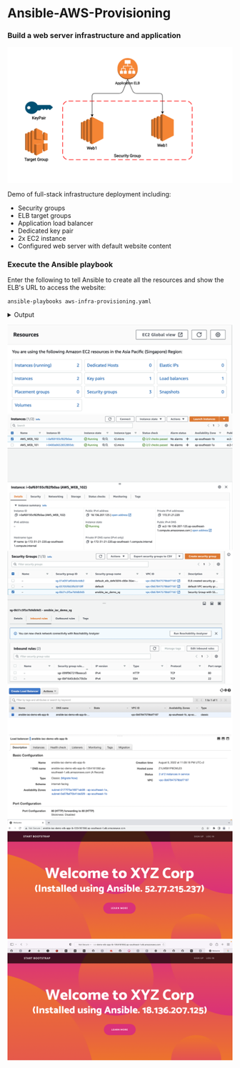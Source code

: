 # Ansible-AWS-Provisioning
### Build a web server infrastructure and application
![alt text](https://github.com/anpavlovsk/Ansible-AWS-Provisioning/blob/main/screenshots/web-infra.png?raw=true)


Demo of full-stack infrastructure deployment including:

* Security groups
* ELB target groups
* Application load balancer
* Dedicated key pair
* 2x EC2 instance
* Configured web server with default website content

### Execute the Ansible playbook
Enter the following to tell Ansible to create all the resources and show the ELB's URL to access the website:
````
ansible-playbooks aws-infra-provisioning.yaml
````
<details>
<summary>Output</summary>
<pre>$ 

PLAY [Provision AWS Infrastructure] ************************************************************************************************************************************************************************

TASK [Fetch VPC ID] ****************************************************************************************************************************************************************************************

TASK [aws-get-vpc-details : Get VPC Details] ***************************************************************************************************************************************************************
ok: [localhost]

TASK [aws-get-vpc-details : Collect VPC ID] ****************************************************************************************************************************************************************
ok: [localhost]

TASK [aws-get-vpc-details : Fetch VPC Subnets] *************************************************************************************************************************************************************
ok: [localhost]

TASK [aws-get-vpc-details : Collect VPC Subnets] ***********************************************************************************************************************************************************
ok: [localhost] => (item={'availability_zone': 'ap-southeast-1a', 'availability_zone_id': 'apse1-az2', 'available_ip_address_count': 4089, 'cidr_block': '172.31.32.0/20', 'default_for_az': True, 'map_public_ip_on_launch': True, 'map_customer_owned_ip_on_launch': False, 'state': 'available', 'subnet_id': 'subnet-0177f75a16971ab08', 'vpc_id': 'vpc-0b67847579bbf7187', 'owner_id': '647065240363', 'assign_ipv6_address_on_creation': False, 'ipv6_cidr_block_association_set': [], 'subnet_arn': 'arn:aws:ec2:ap-southeast-1:647065240363:subnet/subnet-0177f75a16971ab08', 'id': 'subnet-0177f75a16971ab08', 'tags': {}})
ok: [localhost] => (item={'availability_zone': 'ap-southeast-1c', 'availability_zone_id': 'apse1-az3', 'available_ip_address_count': 4091, 'cidr_block': '172.31.0.0/20', 'default_for_az': True, 'map_public_ip_on_launch': True, 'map_customer_owned_ip_on_launch': False, 'state': 'available', 'subnet_id': 'subnet-000ec41b3feafb785', 'vpc_id': 'vpc-0b67847579bbf7187', 'owner_id': '647065240363', 'assign_ipv6_address_on_creation': False, 'ipv6_cidr_block_association_set': [], 'subnet_arn': 'arn:aws:ec2:ap-southeast-1:647065240363:subnet/subnet-000ec41b3feafb785', 'id': 'subnet-000ec41b3feafb785', 'tags': {}})
ok: [localhost] => (item={'availability_zone': 'ap-southeast-1b', 'availability_zone_id': 'apse1-az1', 'available_ip_address_count': 4089, 'cidr_block': '172.31.16.0/20', 'default_for_az': True, 'map_public_ip_on_launch': True, 'map_customer_owned_ip_on_launch': False, 'state': 'available', 'subnet_id': 'subnet-0a578af70b41de329', 'vpc_id': 'vpc-0b67847579bbf7187', 'owner_id': '647065240363', 'assign_ipv6_address_on_creation': False, 'ipv6_cidr_block_association_set': [], 'subnet_arn': 'arn:aws:ec2:ap-southeast-1:647065240363:subnet/subnet-0a578af70b41de329', 'id': 'subnet-0a578af70b41de329', 'tags': {}})

TASK [Create Security Group] *******************************************************************************************************************************************************************************

TASK [aws-create-sg : Create Security group] ***************************************************************************************************************************************************************
ok: [localhost]

TASK [Create Keypair] **************************************************************************************************************************************************************************************

TASK [aws-create-keypair : Create key pair] ****************************************************************************************************************************************************************
ok: [localhost]

TASK [Create ELB] ******************************************************************************************************************************************************************************************

TASK [aws-create-elb : Create Amazon ELB] ******************************************************************************************************************************************************************
ok: [localhost]

TASK [aws-create-elb : Print Public DNS] *******************************************************************************************************************************************************************
ok: [localhost] => {
    "msg": "ansible-iac-demo-elb-app-lb-1354161592.ap-southeast-1.elb.amazonaws.com"
}

TASK [aws-create-elb : Collect ELB Public DNS] *************************************************************************************************************************************************************
ok: [localhost]

TASK [Create ec2 instances] ********************************************************************************************************************************************************************************

TASK [aws-create-ec2 : Fetch Instances by tag, subnet and type] ********************************************************************************************************************************************
ok: [localhost] => (item={'key': 'aws_web_101', 'value': {'name': 'AWS_WEB_101', 'key_name': 'ansible_iac_demo_key', 'group': 'SG-Ansible-Demo', 'instance_type': 't2.micro'}})
ok: [localhost] => (item={'key': 'aws_web_102', 'value': {'name': 'AWS_WEB_102', 'key_name': 'ansible_iac_demo_key', 'group': 'SG-Ansible-Demo', 'instance_type': 't2.micro'}})

TASK [aws-create-ec2 : Collect ec2 in a list] **************************************************************************************************************************************************************
ok: [localhost] => (item=['AWS_WEB_101'])
ok: [localhost] => (item=['AWS_WEB_102'])

TASK [aws-create-ec2 : debug] ******************************************************************************************************************************************************************************
ok: [localhost] => {
    "msg": [
        "AWS_WEB_101",
        "AWS_WEB_102"
    ]
}

TASK [aws-create-ec2 : Launching EC2 instances] ************************************************************************************************************************************************************
skipping: [localhost] => (item={'key': 'aws_web_101', 'value': {'name': 'AWS_WEB_101', 'key_name': 'ansible_iac_demo_key', 'group': 'SG-Ansible-Demo', 'instance_type': 't2.micro'}}) 
skipping: [localhost] => (item={'key': 'aws_web_102', 'value': {'name': 'AWS_WEB_102', 'key_name': 'ansible_iac_demo_key', 'group': 'SG-Ansible-Demo', 'instance_type': 't2.micro'}}) 

TASK [aws-create-ec2 : Collect newly created ec2 in a list] ************************************************************************************************************************************************
skipping: [localhost] => (item={'changed': False, 'skipped': True, 'skip_reason': 'Conditional result was False', 'item': {'key': 'aws_web_101', 'value': {'name': 'AWS_WEB_101', 'key_name': 'ansible_iac_demo_key', 'group': 'SG-Ansible-Demo', 'instance_type': 't2.micro'}}, 'ansible_loop_var': 'item'}) 
skipping: [localhost] => (item={'changed': False, 'skipped': True, 'skip_reason': 'Conditional result was False', 'item': {'key': 'aws_web_102', 'value': {'name': 'AWS_WEB_102', 'key_name': 'ansible_iac_demo_key', 'group': 'SG-Ansible-Demo', 'instance_type': 't2.micro'}}, 'ansible_loop_var': 'item'}) 

TASK [aws-create-ec2 : Status] *****************************************************************************************************************************************************************************

TASK [aws-create-ec2 : Wait for SSH] ***********************************************************************************************************************************************************************

TASK [aws-create-ec2 : Fetch Instances by tag, subnet and type] ********************************************************************************************************************************************
ok: [localhost] => (item={'key': 'aws_web_101', 'value': {'name': 'AWS_WEB_101', 'key_name': 'ansible_iac_demo_key', 'group': 'SG-Ansible-Demo', 'instance_type': 't2.micro'}})
ok: [localhost] => (item={'key': 'aws_web_102', 'value': {'name': 'AWS_WEB_102', 'key_name': 'ansible_iac_demo_key', 'group': 'SG-Ansible-Demo', 'instance_type': 't2.micro'}})

TASK [aws-create-ec2 : Update Amazon ELB and add instance ids] *********************************************************************************************************************************************
ok: [localhost] => (item={'instances': [{'ami_launch_index': 0, 'image_id': 'ami-02f26adf094f51167', 'instance_id': 'i-0400a0652832893dc', 'instance_type': 't2.micro', 'key_name': 'ansible_iac_demo_key', 'launch_time': '2022-08-10T18:09:17+00:00', 'monitoring': {'state': 'disabled'}, 'placement': {'availability_zone': 'ap-southeast-1a', 'group_name': '', 'tenancy': 'default'}, 'private_dns_name': 'ip-172-31-33-221.ap-southeast-1.compute.internal', 'private_ip_address': '172.31.33.221', 'product_codes': [], 'public_dns_name': 'ec2-52-77-215-237.ap-southeast-1.compute.amazonaws.com', 'public_ip_address': '52.77.215.237', 'state': {'code': 16, 'name': 'running'}, 'state_transition_reason': '', 'subnet_id': 'subnet-0177f75a16971ab08', 'vpc_id': 'vpc-0b67847579bbf7187', 'architecture': 'x86_64', 'block_device_mappings': [{'device_name': '/dev/xvda', 'ebs': {'attach_time': '2022-08-10T18:09:18+00:00', 'delete_on_termination': True, 'status': 'attached', 'volume_id': 'vol-0bc8a14479f734bb6'}}], 'client_token': '8450d373e4ce46eb9a8e8c5f29bec439', 'ebs_optimized': False, 'ena_support': True, 'hypervisor': 'xen', 'network_interfaces': [{'association': {'ip_owner_id': 'amazon', 'public_dns_name': 'ec2-52-77-215-237.ap-southeast-1.compute.amazonaws.com', 'public_ip': '52.77.215.237'}, 'attachment': {'attach_time': '2022-08-10T18:09:17+00:00', 'attachment_id': 'eni-attach-00d28ec5765be2969', 'delete_on_termination': True, 'device_index': 0, 'status': 'attached', 'network_card_index': 0}, 'description': '', 'groups': [{'group_name': 'ansible_iac_demo_sg', 'group_id': 'sg-0b31c3f5a7b9db9d5'}], 'ipv6_addresses': [], 'mac_address': '06:2d:a5:34:a1:60', 'network_interface_id': 'eni-0557406f0281642e3', 'owner_id': '647065240363', 'private_dns_name': 'ip-172-31-33-221.ap-southeast-1.compute.internal', 'private_ip_address': '172.31.33.221', 'private_ip_addresses': [{'association': {'ip_owner_id': 'amazon', 'public_dns_name': 'ec2-52-77-215-237.ap-southeast-1.compute.amazonaws.com', 'public_ip': '52.77.215.237'}, 'primary': True, 'private_dns_name': 'ip-172-31-33-221.ap-southeast-1.compute.internal', 'private_ip_address': '172.31.33.221'}], 'source_dest_check': True, 'status': 'in-use', 'subnet_id': 'subnet-0177f75a16971ab08', 'vpc_id': 'vpc-0b67847579bbf7187', 'interface_type': 'interface'}], 'root_device_name': '/dev/xvda', 'root_device_type': 'ebs', 'security_groups': [{'group_name': 'ansible_iac_demo_sg', 'group_id': 'sg-0b31c3f5a7b9db9d5'}], 'source_dest_check': True, 'tags': {'Name': 'AWS_WEB_101'}, 'virtualization_type': 'hvm', 'cpu_options': {'core_count': 1, 'threads_per_core': 1}, 'capacity_reservation_specification': {'capacity_reservation_preference': 'open'}, 'hibernation_options': {'configured': False}, 'metadata_options': {'state': 'applied', 'http_tokens': 'optional', 'http_put_response_hop_limit': 1, 'http_endpoint': 'enabled'}, 'enclave_options': {'enabled': False}}], 'invocation': {'module_args': {'aws_access_key': 'AKIAZNKAYAMVREFS7CUB', 'aws_secret_key': 'VALUE_SPECIFIED_IN_NO_LOG_PARAMETER', 'region': 'ap-southeast-1', 'filters': {'tag:Name': 'AWS_WEB_101', 'instance-type': 't2.micro', 'instance-state-name': ['running', 'stopped', 'stopping', 'starting', 'pending']}, 'debug_botocore_endpoint_logs': False, 'validate_certs': True, 'instance_ids': [], 'ec2_url': None, 'security_token': None, 'aws_ca_bundle': None, 'profile': None, 'aws_config': None}}, 'failed': False, 'changed': False, 'item': {'key': 'aws_web_101', 'value': {'name': 'AWS_WEB_101', 'key_name': 'ansible_iac_demo_key', 'group': 'SG-Ansible-Demo', 'instance_type': 't2.micro'}}, 'ansible_loop_var': 'item'})
ok: [localhost] => (item={'instances': [{'ami_launch_index': 0, 'image_id': 'ami-02f26adf094f51167', 'instance_id': 'i-0af69193cf82fb0aa', 'instance_type': 't2.micro', 'key_name': 'ansible_iac_demo_key', 'launch_time': '2022-08-10T18:12:29+00:00', 'monitoring': {'state': 'disabled'}, 'placement': {'availability_zone': 'ap-southeast-1b', 'group_name': '', 'tenancy': 'default'}, 'private_dns_name': 'ip-172-31-21-220.ap-southeast-1.compute.internal', 'private_ip_address': '172.31.21.220', 'product_codes': [], 'public_dns_name': 'ec2-18-136-207-125.ap-southeast-1.compute.amazonaws.com', 'public_ip_address': '18.136.207.125', 'state': {'code': 16, 'name': 'running'}, 'state_transition_reason': '', 'subnet_id': 'subnet-0a578af70b41de329', 'vpc_id': 'vpc-0b67847579bbf7187', 'architecture': 'x86_64', 'block_device_mappings': [{'device_name': '/dev/xvda', 'ebs': {'attach_time': '2022-08-10T18:12:30+00:00', 'delete_on_termination': True, 'status': 'attached', 'volume_id': 'vol-0c1630db9d2501745'}}], 'client_token': 'a28f7b8d8ea04226b96c3a26ce5f5f8c', 'ebs_optimized': False, 'ena_support': True, 'hypervisor': 'xen', 'network_interfaces': [{'association': {'ip_owner_id': 'amazon', 'public_dns_name': 'ec2-18-136-207-125.ap-southeast-1.compute.amazonaws.com', 'public_ip': '18.136.207.125'}, 'attachment': {'attach_time': '2022-08-10T18:12:29+00:00', 'attachment_id': 'eni-attach-08e84843c98e2cac8', 'delete_on_termination': True, 'device_index': 0, 'status': 'attached', 'network_card_index': 0}, 'description': '', 'groups': [{'group_name': 'ansible_iac_demo_sg', 'group_id': 'sg-0b31c3f5a7b9db9d5'}], 'ipv6_addresses': [], 'mac_address': '02:bd:18:32:a8:94', 'network_interface_id': 'eni-07e657c07c5b1afd0', 'owner_id': '647065240363', 'private_dns_name': 'ip-172-31-21-220.ap-southeast-1.compute.internal', 'private_ip_address': '172.31.21.220', 'private_ip_addresses': [{'association': {'ip_owner_id': 'amazon', 'public_dns_name': 'ec2-18-136-207-125.ap-southeast-1.compute.amazonaws.com', 'public_ip': '18.136.207.125'}, 'primary': True, 'private_dns_name': 'ip-172-31-21-220.ap-southeast-1.compute.internal', 'private_ip_address': '172.31.21.220'}], 'source_dest_check': True, 'status': 'in-use', 'subnet_id': 'subnet-0a578af70b41de329', 'vpc_id': 'vpc-0b67847579bbf7187', 'interface_type': 'interface'}], 'root_device_name': '/dev/xvda', 'root_device_type': 'ebs', 'security_groups': [{'group_name': 'ansible_iac_demo_sg', 'group_id': 'sg-0b31c3f5a7b9db9d5'}], 'source_dest_check': True, 'tags': {'Name': 'AWS_WEB_102'}, 'virtualization_type': 'hvm', 'cpu_options': {'core_count': 1, 'threads_per_core': 1}, 'capacity_reservation_specification': {'capacity_reservation_preference': 'open'}, 'hibernation_options': {'configured': False}, 'metadata_options': {'state': 'applied', 'http_tokens': 'optional', 'http_put_response_hop_limit': 1, 'http_endpoint': 'enabled'}, 'enclave_options': {'enabled': False}}], 'invocation': {'module_args': {'aws_access_key': 'AKIAZNKAYAMVREFS7CUB', 'aws_secret_key': 'VALUE_SPECIFIED_IN_NO_LOG_PARAMETER', 'region': 'ap-southeast-1', 'filters': {'tag:Name': 'AWS_WEB_102', 'instance-type': 't2.micro', 'instance-state-name': ['running', 'stopped', 'stopping', 'starting', 'pending']}, 'debug_botocore_endpoint_logs': False, 'validate_certs': True, 'instance_ids': [], 'ec2_url': None, 'security_token': None, 'aws_ca_bundle': None, 'profile': None, 'aws_config': None}}, 'failed': False, 'changed': False, 'item': {'key': 'aws_web_102', 'value': {'name': 'AWS_WEB_102', 'key_name': 'ansible_iac_demo_key', 'group': 'SG-Ansible-Demo', 'instance_type': 't2.micro'}}, 'ansible_loop_var': 'item'})

TASK [aws-create-ec2 : Collect ec2 Public IP in a list] ****************************************************************************************************************************************************
ok: [localhost] => (item={'instances': [{'ami_launch_index': 0, 'image_id': 'ami-02f26adf094f51167', 'instance_id': 'i-0400a0652832893dc', 'instance_type': 't2.micro', 'key_name': 'ansible_iac_demo_key', 'launch_time': '2022-08-10T18:09:17+00:00', 'monitoring': {'state': 'disabled'}, 'placement': {'availability_zone': 'ap-southeast-1a', 'group_name': '', 'tenancy': 'default'}, 'private_dns_name': 'ip-172-31-33-221.ap-southeast-1.compute.internal', 'private_ip_address': '172.31.33.221', 'product_codes': [], 'public_dns_name': 'ec2-52-77-215-237.ap-southeast-1.compute.amazonaws.com', 'public_ip_address': '52.77.215.237', 'state': {'code': 16, 'name': 'running'}, 'state_transition_reason': '', 'subnet_id': 'subnet-0177f75a16971ab08', 'vpc_id': 'vpc-0b67847579bbf7187', 'architecture': 'x86_64', 'block_device_mappings': [{'device_name': '/dev/xvda', 'ebs': {'attach_time': '2022-08-10T18:09:18+00:00', 'delete_on_termination': True, 'status': 'attached', 'volume_id': 'vol-0bc8a14479f734bb6'}}], 'client_token': '8450d373e4ce46eb9a8e8c5f29bec439', 'ebs_optimized': False, 'ena_support': True, 'hypervisor': 'xen', 'network_interfaces': [{'association': {'ip_owner_id': 'amazon', 'public_dns_name': 'ec2-52-77-215-237.ap-southeast-1.compute.amazonaws.com', 'public_ip': '52.77.215.237'}, 'attachment': {'attach_time': '2022-08-10T18:09:17+00:00', 'attachment_id': 'eni-attach-00d28ec5765be2969', 'delete_on_termination': True, 'device_index': 0, 'status': 'attached', 'network_card_index': 0}, 'description': '', 'groups': [{'group_name': 'ansible_iac_demo_sg', 'group_id': 'sg-0b31c3f5a7b9db9d5'}], 'ipv6_addresses': [], 'mac_address': '06:2d:a5:34:a1:60', 'network_interface_id': 'eni-0557406f0281642e3', 'owner_id': '647065240363', 'private_dns_name': 'ip-172-31-33-221.ap-southeast-1.compute.internal', 'private_ip_address': '172.31.33.221', 'private_ip_addresses': [{'association': {'ip_owner_id': 'amazon', 'public_dns_name': 'ec2-52-77-215-237.ap-southeast-1.compute.amazonaws.com', 'public_ip': '52.77.215.237'}, 'primary': True, 'private_dns_name': 'ip-172-31-33-221.ap-southeast-1.compute.internal', 'private_ip_address': '172.31.33.221'}], 'source_dest_check': True, 'status': 'in-use', 'subnet_id': 'subnet-0177f75a16971ab08', 'vpc_id': 'vpc-0b67847579bbf7187', 'interface_type': 'interface'}], 'root_device_name': '/dev/xvda', 'root_device_type': 'ebs', 'security_groups': [{'group_name': 'ansible_iac_demo_sg', 'group_id': 'sg-0b31c3f5a7b9db9d5'}], 'source_dest_check': True, 'tags': {'Name': 'AWS_WEB_101'}, 'virtualization_type': 'hvm', 'cpu_options': {'core_count': 1, 'threads_per_core': 1}, 'capacity_reservation_specification': {'capacity_reservation_preference': 'open'}, 'hibernation_options': {'configured': False}, 'metadata_options': {'state': 'applied', 'http_tokens': 'optional', 'http_put_response_hop_limit': 1, 'http_endpoint': 'enabled'}, 'enclave_options': {'enabled': False}}], 'invocation': {'module_args': {'aws_access_key': 'AKIAZNKAYAMVREFS7CUB', 'aws_secret_key': 'VALUE_SPECIFIED_IN_NO_LOG_PARAMETER', 'region': 'ap-southeast-1', 'filters': {'tag:Name': 'AWS_WEB_101', 'instance-type': 't2.micro', 'instance-state-name': ['running', 'stopped', 'stopping', 'starting', 'pending']}, 'debug_botocore_endpoint_logs': False, 'validate_certs': True, 'instance_ids': [], 'ec2_url': None, 'security_token': None, 'aws_ca_bundle': None, 'profile': None, 'aws_config': None}}, 'failed': False, 'changed': False, 'item': {'key': 'aws_web_101', 'value': {'name': 'AWS_WEB_101', 'key_name': 'ansible_iac_demo_key', 'group': 'SG-Ansible-Demo', 'instance_type': 't2.micro'}}, 'ansible_loop_var': 'item'})
ok: [localhost] => (item={'instances': [{'ami_launch_index': 0, 'image_id': 'ami-02f26adf094f51167', 'instance_id': 'i-0af69193cf82fb0aa', 'instance_type': 't2.micro', 'key_name': 'ansible_iac_demo_key', 'launch_time': '2022-08-10T18:12:29+00:00', 'monitoring': {'state': 'disabled'}, 'placement': {'availability_zone': 'ap-southeast-1b', 'group_name': '', 'tenancy': 'default'}, 'private_dns_name': 'ip-172-31-21-220.ap-southeast-1.compute.internal', 'private_ip_address': '172.31.21.220', 'product_codes': [], 'public_dns_name': 'ec2-18-136-207-125.ap-southeast-1.compute.amazonaws.com', 'public_ip_address': '18.136.207.125', 'state': {'code': 16, 'name': 'running'}, 'state_transition_reason': '', 'subnet_id': 'subnet-0a578af70b41de329', 'vpc_id': 'vpc-0b67847579bbf7187', 'architecture': 'x86_64', 'block_device_mappings': [{'device_name': '/dev/xvda', 'ebs': {'attach_time': '2022-08-10T18:12:30+00:00', 'delete_on_termination': True, 'status': 'attached', 'volume_id': 'vol-0c1630db9d2501745'}}], 'client_token': 'a28f7b8d8ea04226b96c3a26ce5f5f8c', 'ebs_optimized': False, 'ena_support': True, 'hypervisor': 'xen', 'network_interfaces': [{'association': {'ip_owner_id': 'amazon', 'public_dns_name': 'ec2-18-136-207-125.ap-southeast-1.compute.amazonaws.com', 'public_ip': '18.136.207.125'}, 'attachment': {'attach_time': '2022-08-10T18:12:29+00:00', 'attachment_id': 'eni-attach-08e84843c98e2cac8', 'delete_on_termination': True, 'device_index': 0, 'status': 'attached', 'network_card_index': 0}, 'description': '', 'groups': [{'group_name': 'ansible_iac_demo_sg', 'group_id': 'sg-0b31c3f5a7b9db9d5'}], 'ipv6_addresses': [], 'mac_address': '02:bd:18:32:a8:94', 'network_interface_id': 'eni-07e657c07c5b1afd0', 'owner_id': '647065240363', 'private_dns_name': 'ip-172-31-21-220.ap-southeast-1.compute.internal', 'private_ip_address': '172.31.21.220', 'private_ip_addresses': [{'association': {'ip_owner_id': 'amazon', 'public_dns_name': 'ec2-18-136-207-125.ap-southeast-1.compute.amazonaws.com', 'public_ip': '18.136.207.125'}, 'primary': True, 'private_dns_name': 'ip-172-31-21-220.ap-southeast-1.compute.internal', 'private_ip_address': '172.31.21.220'}], 'source_dest_check': True, 'status': 'in-use', 'subnet_id': 'subnet-0a578af70b41de329', 'vpc_id': 'vpc-0b67847579bbf7187', 'interface_type': 'interface'}], 'root_device_name': '/dev/xvda', 'root_device_type': 'ebs', 'security_groups': [{'group_name': 'ansible_iac_demo_sg', 'group_id': 'sg-0b31c3f5a7b9db9d5'}], 'source_dest_check': True, 'tags': {'Name': 'AWS_WEB_102'}, 'virtualization_type': 'hvm', 'cpu_options': {'core_count': 1, 'threads_per_core': 1}, 'capacity_reservation_specification': {'capacity_reservation_preference': 'open'}, 'hibernation_options': {'configured': False}, 'metadata_options': {'state': 'applied', 'http_tokens': 'optional', 'http_put_response_hop_limit': 1, 'http_endpoint': 'enabled'}, 'enclave_options': {'enabled': False}}], 'invocation': {'module_args': {'aws_access_key': 'AKIAZNKAYAMVREFS7CUB', 'aws_secret_key': 'VALUE_SPECIFIED_IN_NO_LOG_PARAMETER', 'region': 'ap-southeast-1', 'filters': {'tag:Name': 'AWS_WEB_102', 'instance-type': 't2.micro', 'instance-state-name': ['running', 'stopped', 'stopping', 'starting', 'pending']}, 'debug_botocore_endpoint_logs': False, 'validate_certs': True, 'instance_ids': [], 'ec2_url': None, 'security_token': None, 'aws_ca_bundle': None, 'profile': None, 'aws_config': None}}, 'failed': False, 'changed': False, 'item': {'key': 'aws_web_102', 'value': {'name': 'AWS_WEB_102', 'key_name': 'ansible_iac_demo_key', 'group': 'SG-Ansible-Demo', 'instance_type': 't2.micro'}}, 'ansible_loop_var': 'item'})

TASK [aws-create-ec2 : Add ec2 instances to a host group] **************************************************************************************************************************************************
ok: [localhost] => (item=52.77.215.237)
ok: [localhost] => (item=18.136.207.125)

PLAY [Deploy Webserver to EC2 instances] *******************************************************************************************************************************************************************

TASK [Gathering Facts] *************************************************************************************************************************************************************************************
[WARNING]: Platform linux on host 18.136.207.125 is using the discovered Python interpreter at /usr/bin/python, but future installation of another Python interpreter could change the meaning of that
path. See https://docs.ansible.com/ansible/2.10/reference_appendices/interpreter_discovery.html for more information.
ok: [18.136.207.125]
[WARNING]: Platform linux on host 52.77.215.237 is using the discovered Python interpreter at /usr/bin/python, but future installation of another Python interpreter could change the meaning of that path.
See https://docs.ansible.com/ansible/2.10/reference_appendices/interpreter_discovery.html for more information.
ok: [52.77.215.237]

TASK [Deploy Web service] **********************************************************************************************************************************************************************************

TASK [deploy-web-server : Delete content & directory] ******************************************************************************************************************************************************
changed: [52.77.215.237]
changed: [18.136.207.125]

TASK [deploy-web-server : Create directory] ****************************************************************************************************************************************************************
changed: [52.77.215.237]
changed: [18.136.207.125]

TASK [deploy-web-server : Install httpd and firewalld] *****************************************************************************************************************************************************
ok: [52.77.215.237]
ok: [18.136.207.125]

TASK [deploy-web-server : Enable and Run Firewalld] ********************************************************************************************************************************************************
ok: [18.136.207.125]
ok: [52.77.215.237]

TASK [deploy-web-server : firewalld permitt httpd service] *************************************************************************************************************************************************
ok: [18.136.207.125]
ok: [52.77.215.237]

TASK [deploy-web-server : httpd enabled and running] *******************************************************************************************************************************************************
ok: [18.136.207.125]
ok: [52.77.215.237]

TASK [deploy-web-server : Git checkout] ********************************************************************************************************************************************************************
changed: [52.77.215.237]
changed: [18.136.207.125]

TASK [deploy-web-server : Set Hostname on Site] ************************************************************************************************************************************************************
changed: [18.136.207.125]
changed: [52.77.215.237]

PLAY [IaC Summary] *****************************************************************************************************************************************************************************************

TASK [Gathering Facts] *************************************************************************************************************************************************************************************
ok: [localhost]

TASK [debug] ***********************************************************************************************************************************************************************************************
ok: [localhost] => {
    "msg": "Website is accessible on Appication ELB: ansible-iac-demo-elb-app-lb-1354161592.ap-southeast-1.elb.amazonaws.com (It may take some time to get the backend instance to come InService)"
}

PLAY RECAP *************************************************************************************************************************************************************************************************
18.136.207.125             : ok=9    changed=4    unreachable=0    failed=0    skipped=0    rescued=0    ignored=0   
52.77.215.237              : ok=9    changed=4    unreachable=0    failed=0    skipped=0    rescued=0    ignored=0   
localhost                  : ok=18   changed=0    unreachable=0    failed=0    skipped=4    rescued=0    ignored=0   
</pre>
</details>


![alt text](https://github.com/anpavlovsk/Ansible-AWS-Provisioning/blob/main/screenshots/resources.png?raw=true)
![alt text](https://github.com/anpavlovsk/Ansible-AWS-Provisioning/blob/main/screenshots/instances.png?raw=true)
![alt text](https://github.com/anpavlovsk/Ansible-AWS-Provisioning/blob/main/screenshots/secgroups.png?raw=true)
![alt text](https://github.com/anpavlovsk/Ansible-AWS-Provisioning/blob/main/screenshots/lb.png?raw=true)
![alt text](https://github.com/anpavlovsk/Ansible-AWS-Provisioning/blob/main/screenshots/aws_web_101.png?raw=true)
![alt text](https://github.com/anpavlovsk/Ansible-AWS-Provisioning/blob/main/screenshots/aws_web_102.png?raw=true)
